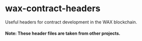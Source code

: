 # wax-contract-headers

Useful headers for contract development in the WAX blockchain.

#### Note: These header files are taken from other projects.
